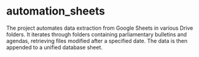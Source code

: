 # automation_sheets
The project automates data extraction from Google Sheets in various Drive folders. It iterates through folders containing parliamentary bulletins and agendas, retrieving files modified after a specified date. The data is then appended to a unified database sheet. 
